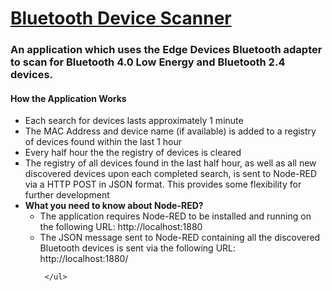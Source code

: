 <h1><u> Bluetooth Device Scanner</u> </h1>

<h3> An application which uses the Edge Devices Bluetooth adapter to scan for Bluetooth 4.0 Low Energy and Bluetooth 
2.4 devices. </h3>

<h4> How the Application Works</h4>
<ul>
<li> Each search for devices lasts approximately 1 minute</li>
<li> The MAC Address and device name (if available) is added to a registry of devices found within the last 1 hour</li>
<li> Every half hour the the registry of devices is cleared </li>
<li> The registry of all devices found in the last half hour, as well as all new discovered devices upon each completed search, is sent to Node-RED via a HTTP POST in JSON format. This provides some flexibility for further development</li>
<li> <b> What you need to know about Node-RED?</b>
     <ul>
        <li> The application requires Node-RED to be installed and running on the following URL: http://localhost:1880 </li>
        <li> The JSON message sent to Node-RED containing all the discovered Bluetooth devices is sent via the following URL:
        http://localhost:1880/ </li>
     
     
     </ul>
  




